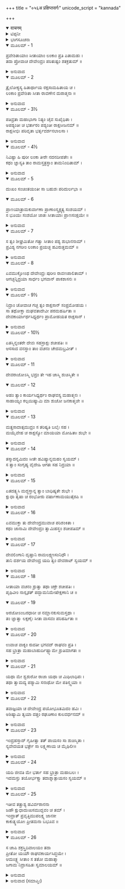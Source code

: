 +++
title = "०५६अ प्रक्षिप्तसर्गः"
unicode_script = "kannada"

+++
<details open><summary>वाचनम्</summary>

<div class="audioEmbed"  caption="श्रीराम-हरिसीताराममूर्ति-घनपाठिभ्यां वचनम्" src="https://archive.org/download/Ramayana-recitation-Sriram-harisItArAmamUrti-Ghanapaati-v2/Kanda_3/Kanda_3_ARK-056-Sitaaya_Rama_Parakrama_Varnanam.mp3"></div>
</details>



<details><summary>ಟಿಪ್ಪನೀ</summary>

*ಈ ಸರ್ಗವು ಪ್ರಸಂಗಕ್ಕೆ ಅನುಕೂಲ ಮತ್ತು ಉತ್ತಮವಾಗಿದೆ. ಕೆಲವು ಪ್ರತಿಗಳಲ್ಲಿ ಇದು ಅನುವಾದ ಸಹಿತ ಪ್ರಕಾಶಿತವೂ ಆಗಿದೆ. ಆದರೆ ಇದರ ಮೇಲೆ ತಿಲಕಾದಿ ಸಂಸ್ಕೃತ ಟೀಕೆಗಳು ಉಪಲಬ್ಧವಿಲ್ಲ. ಅದಕ್ಕಾಗಿ ಕೆಲವರು ಇದನ್ನು ಪ್ರಕ್ಷಿಪ್ತವೆಂದು ತಿಳಿದಿರುವರು. ಉಪಯೋಗಿಯಾದ್ದರಿಂದ ಇದನ್ನು ಇಲ್ಲಿ ಅನುವಾದ ಸಹಿತ ಪ್ರಕಾಶಿಸಲಾಗಿದೆ.
</details>

<details><summary>ಭಾಗಸೂಚನಾ</summary>

ಬ್ರಹ್ಮದೇವರ ಆಜ್ಞೆಯಂತೆ ಇಂದ್ರನು ನಿದ್ರಾದೇವಿಯೊಂದಿಗೆ ಆಶೋಕವನಕ್ಕೆ ಹೋಗಿ ಸೀತಾದೇವಿಗೆ ದಿವ್ಯಪಾಯಸವನ್ನು ಕೊಟ್ಟು ಆಕೆಯಿಂದ ಬೀಳ್ಕೊಂಡು ಹಿಂದಿರುಗಿದುದು
</details>

<details open><summary>ಮೂಲಮ್ - 1</summary>

ಪ್ರವೇಶಿತಾಯಾಂ ಸೀತಾಯಾಂ ಲಂಕಾಂ ಪ್ರತಿ ಪಿತಾಮಹಃ ।  
ತದಾ ಪ್ರೋವಾಚ ದೇವೇಂದ್ರಂ ಪರಿತುಷ್ಟಂ ಶತಕ್ರತುಮ್ ॥
</details>

<details><summary>ಅನುವಾದ</summary>

ಸೀತೆಯು ಲಂಕೆಯನ್ನು ಪ್ರವೇಶಿಸಿದಾಗ ಪಿತಾಮಹ ಬ್ರಹ್ಮದೇವರಿಗೆ ಸಂತೋಷವಾಗಿ ದೇವೇಂದ್ರನಲ್ಲಿ ಹೀಗೆ ಹೇಳಿದರು.॥1॥
</details>

<details open><summary>ಮೂಲಮ್ - 2</summary>

ತ್ರೈಲೋಕ್ಯಸ್ಯ ಹಿತಾರ್ಥಾಯ ರಕ್ಷಸಾಮಹಿತಾಯ ಚ ।  
ಲಂಕಾಂ ಪ್ರವೇಶಿತಾ ಸೀತಾ ರಾವಣೇನ ದುರಾತ್ಮನಾ ॥
</details>

<details><summary>ಅನುವಾದ</summary>

ದೇವೇಂದ್ರನೇ! ಮೂರು ಲೋಕಗಳ ಹಿತ ಮತ್ತು ರಾಕ್ಷಸರ ವಿನಾಶಕ್ಕಾಗಿ ದುರಾತ್ಮನಾದ ರಾವಣನು ಸೀತೆಯನ್ನು ಲಂಕೆಗೆ ಕೊಂಡು ಹೋದನು.॥2॥
</details>

<details open><summary>ಮೂಲಮ್ - 3½</summary>

ಪತಿವ್ರತಾ ಮಹಾಭಾಗಾ ನಿತ್ಯಂ ಚೈವ ಸುಖೈಧಿತಾ ।  
ಅಪಶ್ಯಂತೀ ಚ ಭರ್ತಾರಂ ಪಶ್ಯಂತೀ ರಾಕ್ಷಸೀಜನಮ್ ॥  
ರಾಕ್ಷಸೀಭಿಃ ಪರಿವೃತಾ ಭರ್ತೃದರ್ಶನಲಾಲಸಾ ।
</details>

<details><summary>ಅನುವಾದ</summary>

ಪತಿವ್ರತೆ ಮಹಾಭಾಗಾ ಜಾನಕಿಯು ಸದಾ ಸುಖದಲ್ಲೇ ಬೆಳೆದವಳು. ಈಗ ಅವಳು ತನ್ನ ಪತಿಯ ದರ್ಶನದಿಂದ ವಂಚಿತಳಾಗಿರುವಳು. ರಾಕ್ಷಸಿಯರಿಂದ ಸುತ್ತುವರಿದು ಇರುವುದರಿಂದ ಸದಾ ಅವರನ್ನೇ ಎದುರಿಗೆ ನೋಡುತ್ತಾ ಇರುವಳು. ಆಕೆಯ ಹೃದಯದಲ್ಲಿ ಪತಿದರ್ಶನಕ್ಕಾಗಿ ತೀವ್ರಲಾಲಸೆ ಇದೆ.॥3½॥
</details>

<details open><summary>ಮೂಲಮ್ - 4½</summary>

ನಿವಿಷ್ಟಾ ಹಿ ಪುರೀ ಲಂಕಾ ತೀರೇ ನದನದೀಪತೇಃ ॥  
ಕಥಂ ಜ್ಞಾಸ್ಯತಿ ತಾಂ ರಾಮಸ್ತತ್ರಸ್ಥಾಂ ತಾಮನಿಂದಿತಾಮ್ ।
</details>

<details><summary>ಅನುವಾದ</summary>

ಲಂಕಾಪುರಿಯು ಸಮುದ್ರತೀರದಲ್ಲಿ ನೆಲೆಸಿದೆ. ಅಲ್ಲಿರುವ ಸತೀ-ಸಾಧ್ವೀ ಸೀತೆಯ ಸುಳಿವು ಶ್ರೀರಾಮಚಂದ್ರನಿಗೆ ಹೇಗೆ ತಿಳಿಯುವುದು.॥4½॥
</details>

<details open><summary>ಮೂಲಮ್ - 5</summary>

ದುಃಖಂ ಸಂಚಿಂತಯಂತೀ ಸಾ ಬಹುಶಃ ಪರಿದುರ್ಲಭಾ ॥
</details>

<details open><summary>ಮೂಲಮ್ - 6</summary>

ಪ್ರಾಣಯಾತ್ರಾಮಕುರ್ವಾಣಾ ಪ್ರಾಣಾಂಸ್ತ್ಯಕ್ಷ್ಯತ್ಯ ಸಂಶಯಮ್ ।  
ಸ ಭೂಯಃ ಸಂಶಯೋ ಜಾತಃ ಸೀತಾಯಾಃ ಪ್ರಾಣಸಂಕ್ಷಯೇ ॥
</details>

<details><summary>ಅನುವಾದ</summary>

ಸೀತೆಯು ದುಃಖದೊಂದಿಗೆ ನಾನಾ ಪ್ರಕಾರದ ಚಿಂತೆಗಳಲ್ಲಿ ಮುಳುಗಿರುವಳು. ಪತಿಗಾಗಿ ಈಗ ಅವಳು ಅತ್ಯಂತ ದುರ್ಲಭವಾಗಿರುವಳು. ಭೋಜನವನ್ನು ಮಾಡುವುದಿಲ್ಲ. ಆದ್ದರಿಂದ ಇಂತಹ ಸ್ಥಿತಿಯಲ್ಲಿ ಖಂಡಿತವಾಗಿ ಅವಳು ಪ್ರಾಣವನ್ನು ತ್ಯಜಿಸುವಳು. ಸೀತೆಯ ಪ್ರಾಣಕ್ಷಯವಾದರೆ ನಮ್ಮ ಉದ್ದೇಶದ ಸಿದ್ಧಿಯಲ್ಲಿ ಪುನಃ ಹಿಂದಿನಂತೆ ಸಂದೇಹ ಉಪಸ್ಥಿತವಾದೀತು.॥5-6॥
</details>

<details open><summary>ಮೂಲಮ್ - 7</summary>

ಸ ತ್ವಂ ಶೀಘ್ರಮಿತೋ ಗತ್ವಾ ಸೀತಾಂ ಪಶ್ಯ ಶುಭಾನನಾಮ್ ।  
ಪ್ರವಿಶ್ಯ ನಗರೀಂ ಲಂಕಾಂ ಪ್ರಯಚ್ಛ ಹವಿರುತ್ತಮಮ್ ॥
</details>

<details><summary>ಅನುವಾದ</summary>

ಆದ್ದರಿಂದ ನೀನು ಶೀಘ್ರವಾಗಿ ಇಲ್ಲಿಂದ ಹೋಗಿ ಲಂಕೆಯನ್ನು ಪ್ರವೇಶಿಸಿ, ಸುಮುಖಿ ಸೀತೆಯನ್ನು ಕಂಡು ಆಕೆಗೆ ಉತ್ತಮ ಹವಿಸ್ಸನ್ನು ಪ್ರಧಾನ ಮಾಡು.॥7॥
</details>

<details open><summary>ಮೂಲಮ್ - 8</summary>

ಏವಮುಕ್ತೋಽಥ ದೇವೇಂದ್ರಃ ಪುರೀಂ ರಾವಣಪಾಲಿತಾಮ್ ।  
ಆಗಚ್ಛನ್ನಿದ್ರಯಾ ಸಾರ್ಧಂ ಭಗವಾನ್ ಪಾಕಶಾಸನಃ ॥
</details>

<details><summary>ಅನುವಾದ</summary>

ಬ್ರಹ್ಮದೇವರು ಹೀಗೆ ಹೇಳಿದಾಗ ಪಾಕಶಾಸನ ಭಗವಾನ್ ಇಂದ್ರನು ನಿದ್ರಾದೇವಿಯನ್ನು ಜೊತೆಗೆ ಕರೆದುಕೊಂಡು ರಾವಣಪಾಲಿತ ಲಂಕೆಗೆ ಬಂದನು.॥8॥
</details>

<details open><summary>ಮೂಲಮ್ - 9½</summary>

ನಿದ್ರಾಂ ಚೋವಾಚ ಗಚ್ಛ ತ್ವಂ ರಾಕ್ಷಸಾನ್ ಸಂಪ್ರಮೋಹಯ ।  
ಸಾ ತಥೋಕ್ತಾ ಮಘವತಾದೇವೀ ಪರಮಹರ್ಷಿತಾ ॥  
ದೇವಕಾರ್ಯಾರ್ಥಸಿಧ್ಯರ್ಥಂ ಪ್ರಾಮೋಹಯತ ರಾಕ್ಷಸಾನ್ ।
</details>

<details><summary>ಅನುವಾದ</summary>

ಅಲ್ಲಿಗೆ ಬಂದು ನಿದ್ರಾದೇವಿಗೆ - ‘ನೀನು ರಾಕ್ಷಸರನ್ನು ಮೋಹಿತಗೊಳಿಸು’ ಎಂದು ಇಂದ್ರನಿಂದ ಆಜ್ಞಪ್ತಳಾಗಿ ನಿದ್ರಾದೇವಿಗೆ ಬಹಳ ಸಂತೋಷವಾಯಿತು. ದೇವತೆಗಳ ಕಾರ್ಯವನ್ನು ಸಿದ್ಧಿ ಗೊಳಿಸಲು ಆಕೆಯು ರಾಕ್ಷಸರನ್ನು ಮೋಹ (ನಿದ್ದೆ)ಯಲ್ಲಿ ಕೆಡವಿದಳು.॥9½॥
</details>

<details open><summary>ಮೂಲಮ್ - 10½</summary>

ಏತಸ್ಮಿನ್ನಂತರೇ ದೇವಃ ಸಹಸ್ರಾಕ್ಷಃ ಶಚೀಪತಿಃ ॥  
ಆಸಸಾದ ವನಸ್ಥಾಂ ತಾಂ ವಚನಂ ಚೇದಮಬ್ರವೀತ್ ।
</details>

<details><summary>ಅನುವಾದ</summary>

ಇಷ್ಟರಲ್ಲಿ ಸಹಸ್ರಾಕ್ಷ ಶಚೀಪತಿ ದೇವೇಂದ್ರನು ಅಶೋಕವನದಲ್ಲಿ ಕುಳಿತಿರುವ ಸಿತೆಯ ಬಳಿಗೆ ಹೋಗಿ ಈ ಪ್ರಕಾರ ಹೇಳಿದನು.॥10½॥
</details>

<details open><summary>ಮೂಲಮ್ - 11</summary>

ದೇವರಾಜೋಽಸ್ಮಿ ಭದ್ರಂ ತೇ ಇಹ ಚಾಸ್ಮಿ ಶುಚಿಸ್ಮಿತೇ ॥
</details>

<details open><summary>ಮೂಲಮ್ - 12</summary>

ಅಹಂ ತ್ವಾಂ ಕಾರ್ಯಸಿಧ್ಯರ್ಥಂ ರಾಘವಸ್ಯ ಮಹಾತ್ಮನಃ ।  
ಸಾಹಾಯ್ಯಂ ಕಲ್ಪಯಿಷ್ಯಾಮಿ ಮಾ ಶುಚೋ ಜನಕಾತ್ಮಜೇ ॥
</details>

<details><summary>ಅನುವಾದ</summary>

ಪವಿತ್ರಮುಗುಳ್ನಗೆಯುಳ್ಳ ದೇವಿ! ನಿನಗೆ ಮಂಗಳವಾಗಲಿ. ದೇವರಾಜನಾದ ಇಂದ್ರನಾದ ನಾನು ನಿಮ್ಮ ಬಳಿಗೆ ಬಂದಿರುವೆನು. ಜಾನಕಿ! ನಿಮ್ಮ ಉದ್ಧಾರದ ಕಾರ್ಯಕ್ಕಾಗಿ ಮಹಾತ್ಮಾ ಶ್ರೀರಘುನಾಥನಿಗೆ ಸಹಾಯ ಮಾಡುವೆನು. ಆದ್ದರಿಂದ ನೀವು ಶೋಕಿಸಬೇಡಿ.॥11-12॥
</details>

<details open><summary>ಮೂಲಮ್ - 13</summary>

ಮತ್ಪ್ರಸಾದಾತ್ಸಮುದ್ರಂ ಸ ತರಿಷ್ಯತಿ ಬಲೈಃ ಸಹ ।  
ಮಯೈವೇಹ ಚ ರಾಕ್ಷಸ್ಯೋ ಮಾಯಯಾ ಮೋಹಿತಾಃ ಶುಭೇ ॥
</details>

<details><summary>ಅನುವಾದ</summary>

ಅವನು ನನ್ನ ಪ್ರಸಾದದಿಂದ ದೊಡ್ಡ ಸೈನ್ಯದೊಂದಿಗೆ ಸಮುದ್ರವನ್ನು ದಾಟುವನು. ನಾನೇ ಇಲ್ಲಿ ಈ ರಾಕ್ಷಸಿಯರನ್ನು ಮೋಹಿತಗೊಳಿಸಿರುವೆನು.॥13॥
</details>

<details open><summary>ಮೂಲಮ್ - 14</summary>

ತಸ್ಮಾದನ್ನಮಿದಂ ಸೀತೇ ಹವಿಷ್ಯಾನ್ನಮಹಂ ಸ್ವಯಮ್ ।  
ಸ ತ್ವಾಂ ಸಂಗೃಹ್ಯ ವೈದೇಹಿ ಆಗತಃ ಸಹ ನಿದ್ರಯಾ ॥
</details>

<details><summary>ಅನುವಾದ</summary>

ವೈದೇಹಿ! ಅದಕ್ಕಾಗಿ ನಾನೇ ಸ್ವತಃ ಈ ಭೊಜನ-ಹವಿಷ್ಯಾನ್ನವನ್ನು ತೆಗೆದುಕೊಂಡು ನಿದ್ರಾದೇವಿಯೊಂದಿಗೆ ನಿಮ್ಮ ಬಳಿಗೆ ಬಂದಿರುವೆನು.॥14॥
</details>

<details open><summary>ಮೂಲಮ್ - 15</summary>

ಏತದತ್ಸ್ಯಸಿ ಮದ್ಧಸ್ತಾನ್ನ ತ್ವಾಂ ಬಾಧಿಷ್ಯತೇ ಶುಭೇ ।  
ಕ್ಷುಧಾ ತೃಷಾ ಚ ರಂಭೋರು ವರ್ಷಾಣಾಮಯುತೈರಪಿ ॥
</details>

<details><summary>ಅನುವಾದ</summary>

ಸುಂದರಿಯೇ! ನನ್ನ ಕೈಯಿಂದ ಈ ಹವಿಷ್ಯವನ್ನು ಸ್ವೀಕರಿಸಿ ಭಕ್ಷಿಸಿದರೆ ನಿಮಗೆ ಸಾವಿರಾರು ವರ್ಷಗಳವರೆಗೆ ಹಸಿವು-ಬಾಯಾರಿಕೆ ಸತಾಯಿಸಲಾರದು.॥15॥
</details>

<details open><summary>ಮೂಲಮ್ - 16</summary>

ಏವಮುಕ್ತಾ ತು ದೇವೇಂದ್ರಮುವಾಚ ಪರಿಶಂಕಿತಾ ।  
ಕಥಂ ಜಾನಾಮಿ ದೇವೇಂದ್ರಂ ತ್ವಾಮಿಹಸ್ಥಂ ಶಚೀಪತಿಮ್ ॥
</details>

<details><summary>ಅನುವಾದ</summary>

ದೇವೇಂದ್ರನು ಹೀಗೆ ಹೇಳಿದಾಗ ಶಂಕಿತಳಾದ ಸೀತೆಯು ಅವನಲ್ಲಿ ಕೇಳಿದಳು- ನೀನು ಶಚೀಪತಿ ದೇವರಾಜ ಇಂದ್ರನೇ ಆಗಮಿಸಿರುವುದು ಎಂದು ನಾನು ಹೇಗೆ ವಿಶ್ವಾಸವಿಡಲಿ.॥16॥
</details>

<details open><summary>ಮೂಲಮ್ - 17</summary>

ದೇವಲಿಂಗಾನಿ ದೃಷ್ಟಾನಿ  ರಾಮಲಕ್ಷ್ಮಣಸಂನಿಧೌ ।  
ತಾನಿ ದರ್ಶಯ ದೇವೇಂದ್ರ ಯದಿ ತ್ವಂ ದೇವರಾಟ್ ಸ್ವಯಮ್ ॥
</details>

<details><summary>ಅನುವಾದ</summary>

ದೇವೇಂದ್ರ! ನಾನು ಶ್ರೀರಾಮ-ಲಕ್ಷ್ಮಣರ ಸಮೀಪ ದೇವತೆಗಳ ಲಕ್ಷಣಗಳನ್ನು ಕಣ್ಣಾರೆ ಕಂಡಿರುವೆನು. ನೀನು ಸಾಕ್ಷಾತ್ ದೇವರಾಜ ನಾಗಿದ್ದರೆ ಆ ಲಕ್ಷಣಗಳನ್ನು ತೋರಿಸು.॥17॥
</details>

<details open><summary>ಮೂಲಮ್ - 18</summary>

ಸೀತಾಯಾ ವಚನಂ ಶ್ರುತ್ವಾ ತಥಾ ಚಕ್ರೇ ಶಚೀಪತಿಃ ।  
ಪೃಥಿವೀಂ ನಾಸ್ಪೃಶತ್  ಪದ್ಭಾಮನಿಮೇಷೇಕ್ಷಣಾನಿ ಚ ॥
</details>

<details open><summary>ಮೂಲಮ್ - 19</summary>

ಅರಜೋಽಂಬರಧಾರೀ ಚ ನಮ್ಲಾನಕುಸುಮಸ್ತಥಾ ।  
ತಂ ಜ್ಞಾತ್ವಾ ಲಕ್ಷಣೈಃ ಸೀತಾ ವಾಸವಂ ಪರಿಹರ್ಷಿತಾ ॥
</details>

<details><summary>ಅನುವಾದ</summary>

ಸೀತೆಯ ಈ ಮಾತನ್ನು ಕೇಳಿ ಇಂದ್ರನು ಹಾಗೆಯೇ ಮಾಡಿದನು. ಅವನು ಕಾಲುಗಳಿಂದ ಪೃಥ್ವಿಯನ್ನು ಸ್ಪರ್ಶಿಸಲಿಲ್ಲ. ಆಕಾಶದಲ್ಲೇ ನಿಂತುಕೊಂಡನು. ಕಣ್ಣುರೆಪ್ಪೆ ಮಿಟುಕಿಸುತ್ತಿರಲಿಲ್ಲ. ಧರಿಸಿದ ವಸ್ತ್ರದ ಮೇಲೆ ಧೂಳು ಮೆತ್ತಿಕೊಳ್ಳುತ್ತಿರಲಿಲ್ಲ. ಕೊರಳಲ್ಲಿ ಧರಿಸಿದ ಹೂವಿನ ಹಾರ ಬಾಡುತ್ತಿರಲಿಲ್ಲ. ದೇವೋಚಿತ ಲಕ್ಷಣಗಳಿಂದ ಇಂದ್ರನನ್ನು ಗುರುತಿಸಿ ಸೀತೆಯು ಬಹಳ ಸಂತಸಪಟ್ಟಳು.॥18-19॥
</details>

<details open><summary>ಮೂಲಮ್ - 20</summary>

ಉವಾಚ ವಾಕ್ಯಂ ರುದತೀ ಭಗವದ್ ರಾಘವಂ ಪ್ರತಿ ।  
ಸಹ ಭ್ರಾತ್ರಾ ಮಹಾಬಾಹುರ್ದಿಷ್ಟ್ಯಾಮೇ ಶ್ರುತಿಮಾಗತಃ ॥
</details>

<details><summary>ಅನುವಾದ</summary>

ಅವಳು ಶ್ರೀರಾಮನಿಗಾಗಿ ಅಳುತ್ತಾ ಹೇಳಿದಳು. ಭಗವನ್! ಇಂದು ಸಹೋದರ ಸಹಿತ ಮಹಾಬಾಹು ಶ್ರೀರಾಮನ ಹೆಸರು ನನ್ನ ಕಿವಿಗೆ ಬಿತ್ತು. ಇದು ಸೌಭಾಗ್ಯದ ಮಾತಾಗಿದೆ.॥20॥
</details>

<details open><summary>ಮೂಲಮ್ - 21</summary>

ಯಥಾ ಮೇ ಶ್ವಶುರೋ ರಾಜಾ ಯಥಾ ಚ ಮಿಥಿಲಾಧಿಪಃ ।  
ತಥಾ ತ್ವಾಮದ್ಯ ಪಶ್ಯಾಮಿ ಸನಾಥೋ ಮೇ ಪತಿಸ್ತ್ವಯಾ ॥
</details>

<details><summary>ಅನುವಾದ</summary>

ನನ್ನ ಮಾವನವರಾದ ದಶರಥ ಮಹಾರಾಜರ ಮತ್ತು ತಂದೆ ಮಿಥಿಲಾಧಿಪ ಜನಕ ಇವರ ರೂಪದಲ್ಲೇ ನಾನು ಇಂದು ನಿನ್ನನ್ನು ನೋಡುತ್ತಿದ್ದೇನೆ. ನನ್ನ ಪತಿಯು ನಿನ್ನಿಂದ ಸನಾಥರಾದರು.॥21॥
</details>

<details open><summary>ಮೂಲಮ್ - 22</summary>

ತವಾಜ್ಞಯಾ ಚ ದೇವೇಂದ್ರ ಪಯೋಭೂತಮಿದಂ ಹವಿಃ ।  
ಅಶಿಷ್ಯಾಮಿ ತ್ವಯಾ ದತ್ತಂ ರಘೂಣಾಂ ಕುಲವರ್ಧನಮ್ ॥
</details>

<details><summary>ಅನುವಾದ</summary>

ದೇವೇಂದ್ರನೇ! ನಿನ್ನ ಆಜ್ಞೆಯಂತೆ ನೀನು ಕೊಡುತ್ತಿರುವ ಹಾಲಿನಿಂದ ಮಾಡಿದ ಪಾಯಸವನ್ನು ತಿನ್ನುವೆನು. ಇದು ರಘುಕುಲವನ್ನು ವೃದ್ಧಿಪಡಿಸುವಂತಾಗಲಿ.॥22॥
</details>

<details open><summary>ಮೂಲಮ್ - 23</summary>

ಇಂದ್ರಹಸ್ತಾದ್ ಗೃಹೀತ್ವಾ ತತ್ ಪಾಯಸಂ ಸಾ ಶುಚಿಸ್ಮಿತಾ ।  
ನ್ಯವೇದಯತ ಭರ್ತ್ರೇ ಸಾ ಲಕ್ಷ್ಮಣಾಯ ಚ  ಮೈಥಿಲೀ॥
</details>

<details><summary>ಅನುವಾದ</summary>

ಇಂದ್ರನ ಕೈಯಿಂದ ಆ ಪಾಯಸವನ್ನು ತೆಗೆದುಕೊಂಡು ಶುಚಿಸ್ಮಿತೆಯಾದ ಮೈಥಿಲಿಯು ಮನಸ್ಸಿನಲ್ಲೇ ಮೊದಲಿಗೆ ತನ್ನ ಸ್ವಾಮಿ ಶ್ರೀರಾಮ ಮತ್ತು ಮೈದುನ ಲಕ್ಷ್ಮಣನಿಗೆ ನಿವೇದಿಸಿ, ಈ ಪ್ರಕಾರ ನುಡಿದಳು.॥23॥
</details>

<details open><summary>ಮೂಲಮ್ - 24</summary>

ಯದಿ ಜೀವತಿ ಮೇ ಭರ್ತಾ ಸಹ ಭ್ರಾತ್ರಾ ಮಹಾಬಲಃ ।  
ಇದಮಸ್ತು ತಯೋರ್ಭಕ್ತ್ಯಾ ತದಾಶ್ನಾತ್ಪಾಯಸಂ ಸ್ವಯಮ್ ॥
</details>

<details><summary>ಅನುವಾದ</summary>

ಮಹಾಬಲಿ ನನ್ನ ಸ್ವಾಮಿ ಅನುಜನೊಡನೆ ಜೀವಂತರಾಗಿದ್ದರೆ ಇದು ಭಕ್ತಿಯಿಂದ ಅವರಿಬ್ಬರಿಗೆ ಅರ್ಪಿತವಾಗಿದೆ. ಇಷ್ಟು ಹೇಳಿದ ಬಳಿಕ ಅವಳು ಆ ಪಾಯಸವನ್ನು ಭುಂಜಿಸಿದಳು.॥24॥
</details>

<details open><summary>ಮೂಲಮ್ - 25</summary>

ಇತೀವ ತತ್ಪ್ರಾಶ್ಯ ಹವಿರ್ವರಾನನಾ  
ಜಹೌ ಕ್ಷುಧಾದುಃಖಸಮುದ್ಭವಂ ಚ ತಮ್ ।  
ಇಂದ್ರಾತ್ ಪ್ರವೃತ್ತಿಮುಪಲಕ್ಷ್ಯ ಜಾನಕೀ  
ಕಾಕುತ್ಸ್ಥಯೋಃ ಪ್ರೀತಮನಾ ಬಭೂವ ॥
</details>

<details><summary>ಅನುವಾದ</summary>

ಹೀಗೆ ಆ ಹವಿಷ್ಯಾನ್ನವನ್ನು ತಿಂದು ಸುಂದರೀ ಜಾನಕಿಯು ಹಸಿವು-ಬಾಯಾರಿಕೆಯ ಕಷ್ಟಗಳನ್ನು ತ್ಯಜಿಸಿದಳು. ಇಂದ್ರನ ಬಾಯಿಯಿಂದ ಶ್ರೀರಾಮ ಲಕ್ಷ್ಮಣರ ಸಮಾಚಾರ ಪಡೆದು ಆ ಜನಕನಂದಿನಿಯು ಮನಸ್ಸಿನಲ್ಲೇ ಬಹಳ ಪ್ರಸನ್ನಳಾದಳು.॥25॥
</details>

<details open><summary>ಮೂಲಮ್ - 26</summary>

ಸ ಚಾಪಿ ಶಕ್ರಸ್ತ್ರಿದಿವಾಲಯಂ ತದಾ  
ಪ್ರೀತೋ ಯಯೌ ರಾಘವಕಾರ್ಯಸಿದ್ಧಯೇ ।  
ಆಮಂತ್ರ್ಯ ಸೀತಾಂ ಸ ತತೋ ಮಹಾತ್ಮಾ  
ಜಗಾಮ ನಿದ್ರಾಸಹಿತಃ ಸ್ವಮಾಲಯಮ್ ॥
</details>

<details><summary>ಅನುವಾದ</summary>

ಆಗ ನಿದ್ರಾದೇವಿಯೊಂದಿಗೆ ಮಹಾತ್ಮಾ ಇಂದ್ರನೂ ಪ್ರಸನ್ನನಾಗಿ ಸೀತೆಯಿಂದ ಬೀಳ್ಕೊಂಡು ಶ್ರೀರಾಮಚಂದ್ರನ ಕಾರ್ಯದ ಸಿದ್ದಿಗಾಗಿ ತನ್ನ ನಿವಾಸಸ್ಥಾನಕ್ಕೆ ಹೊರಟುಹೋದನು.॥26॥
</details>

<details><summary>ಅನುವಾದ (ಸಮಾಪ್ತಿಃ)</summary>

ಶ್ರೀ ವಾಲ್ಮೀಕಿವಿರಚಿತ ಆರ್ಷರಾಮಾಯಣ ಆದಿಕಾವ್ಯದ ಅರಣ್ಯಕಾಂಡದಲ್ಲಿ ಪ್ರಕ್ಷಿಪ್ತ ಸರ್ಗ ಸಂಪೂರ್ಣವಾಯಿತು. ॥56॥
</details>

